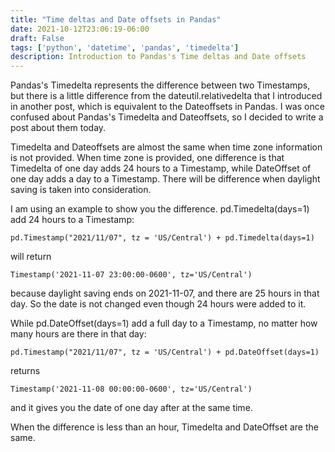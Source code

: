 ```yaml
---
title: "Time deltas and Date offsets in Pandas"
date: 2021-10-12T23:06:19-06:00
draft: False
tags: ['python', 'datetime', 'pandas', 'timedelta']
description: Introduction to Pandas's Time deltas and Date offsets
---
```


Pandas's Timedelta represents the difference between two Timestamps, but there is a little difference from the dateutil.relativedelta that I introduced in another post, which is equivalent to the Dateoffsets in Pandas. I was once confused about Pandas's Timedelta and Dateoffsets, so I decided to write a post about them today. 

Timedelta and Dateoffsets are almost the same when time zone information is not provided. When time zone is provided, one difference is that Timedelta of one day adds 24 hours to a Timestamp, while DateOffset of one day adds a day to a Timestamp. There will be difference when daylight saving is taken into consideration. 

I am using an example to show you the difference.
pd.Timedelta(days=1) add 24 hours to a Timestamp:
```
pd.Timestamp("2021/11/07", tz = 'US/Central') + pd.Timedelta(days=1)
```
will return
```
Timestamp('2021-11-07 23:00:00-0600', tz='US/Central')
```
because daylight saving ends on 2021-11-07, and there are 25 hours in that day. So the date is not changed even though 24 hours were added to it.

While pd.DateOffset(days=1) add a full day to a Timestamp, no matter how many hours are there in that day:
```
pd.Timestamp("2021/11/07", tz = 'US/Central') + pd.DateOffset(days=1)
```
returns
```
Timestamp('2021-11-08 00:00:00-0600', tz='US/Central')
```
and it gives you the date of one day after at the same time.

When the difference is less than an hour, Timedelta and DateOffset are the same.



